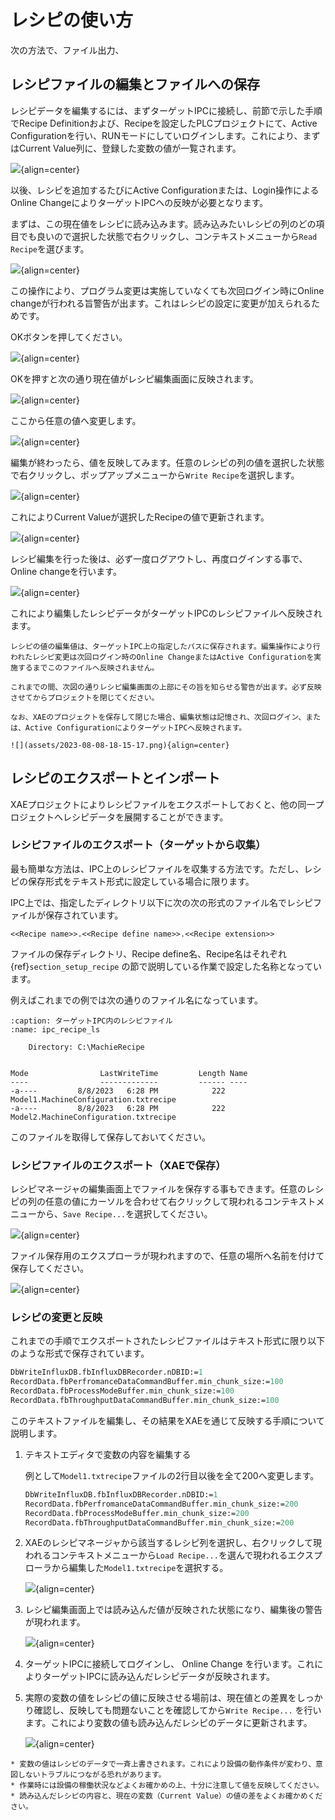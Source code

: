 # レシピの使い方

次の方法で、ファイル出力、

## レシピファイルの編集とファイルへの保存

レシピデータを編集するには、まずターゲットIPCに接続し、前節で示した手順でRecipe Definitionおよび、Recipeを設定したPLCプロジェクトにて、Active Configurationを行い、RUNモードにしていログインします。これにより、まずはCurrent Value列に、登録した変数の値が一覧されます。

![](assets/2023-08-08-16-23-00.png){align=center}

以後、レシピを追加するたびにActive Configurationまたは、Login操作によるOnline ChangeによりターゲットIPCへの反映が必要となります。

まずは、この現在値をレシピに読み込みます。読み込みたいレシピの列のどの項目でも良いので選択した状態で右クリックし、コンテキストメニューから`Read Recipe`を選びます。

![](assets/2023-08-08-16-25-22.png){align=center}

この操作により、プログラム変更は実施していなくても次回ログイン時にOnline changeが行われる旨警告が出ます。これはレシピの設定に変更が加えられるためです。

OKボタンを押してください。

![](assets/2023-08-08-17-01-48.png){align=center}

OKを押すと次の通り現在値がレシピ編集画面に反映されます。

![](assets/2023-08-08-17-03-20.png){align=center}

ここから任意の値へ変更します。

![](assets/2023-08-08-17-02-25.png){align=center}

編集が終わったら、値を反映してみます。任意のレシピの列の値を選択した状態で右クリックし、ポップアップメニューから`Write Recipe`を選択します。

![](assets/2023-08-08-17-06-47.png){align=center}

これによりCurrent Valueが選択したRecipeの値で更新されます。

![](assets/2023-08-08-17-09-52.png){align=center}

レシピ編集を行った後は、必ず一度ログアウトし、再度ログインする事で、Online changeを行います。

![](assets/2023-08-09-11-04-07.png){align=center}

これにより編集したレシピデータがターゲットIPCのレシピファイルへ反映されます。

```{warning}
レシピの値の編集値は、ターゲットIPC上の指定したパスに保存されます。編集操作により行われたレシピ変更は次回ログイン時のOnline ChangeまたはActive Configurationを実施するまでこのファイルへ反映されません。

これまでの間、次図の通りレシピ編集画面の上部にその旨を知らせる警告が出ます。必ず反映させてからプロジェクトを閉じてください。

なお、XAEのプロジェクトを保存して閉じた場合、編集状態は記憶され、次回ログイン、または、Active ConfigurationによりターゲットIPCへ反映されます。

![](assets/2023-08-08-18-15-17.png){align=center}
```

## レシピのエクスポートとインポート

XAEプロジェクトによりレシピファイルをエクスポートしておくと、他の同一プロジェクトへレシピデータを展開することができます。

### レシピファイルのエクスポート（ターゲットから収集）

最も簡単な方法は、IPC上のレシピファイルを収集する方法です。ただし、レシピの保存形式をテキスト形式に設定している場合に限ります。

IPC上では、指定したディレクトリ以下に次の次の形式のファイル名でレシピファイルが保存されています。

```
<<Recipe name>>.<<Recipe define name>>.<<Recipe extension>>
```

ファイルの保存ディレクトリ、Recipe define名、Recipe名はそれぞれ{ref}`section_setup_recipe` の節で説明している作業で設定した名称となっています。

例えばこれまでの例では次の通りのファイル名になっています。

```{code-block} powershell
:caption: ターゲットIPC内のレシピファイル
:name: ipc_recipe_ls

    Directory: C:\MachieRecipe


Mode                LastWriteTime         Length Name
----                -------------         ------ ----
-a----         8/8/2023   6:28 PM            222 Model1.MachineConfiguration.txtrecipe
-a----         8/8/2023   6:28 PM            222 Model2.MachineConfiguration.txtrecipe
```

このファイルを取得して保存しておいてください。

### レシピファイルのエクスポート（XAEで保存）

レシピマネージャの編集画面上でファイルを保存する事もできます。任意のレシピの列の任意の値にカーソルを合わせて右クリックして現われるコンテキストメニューから、`Save Recipe...`を選択してください。

![](assets/2023-08-08-19-10-53.png){align=center}

ファイル保存用のエクスプローラが現われますので、任意の場所へ名前を付けて保存してください。

![](assets/2023-08-08-19-13-18.png){align=center}

### レシピの変更と反映

これまでの手順でエクスポートされたレシピファイルはテキスト形式に限り以下のような形式で保存されています。

``` pascal
DbWriteInfluxDB.fbInfluxDBRecorder.nDBID:=1
RecordData.fbPerfromanceDataCommandBuffer.min_chunk_size:=100
RecordData.fbProcessModeBuffer.min_chunk_size:=100
RecordData.fbThroughputDataCommandBuffer.min_chunk_size:=100
```

このテキストファイルを編集し、その結果をXAEを通じて反映する手順について説明します。

1. テキストエディタで変数の内容を編集する

    例として`Model1.txtrecipe`ファイルの2行目以後を全て200へ変更します。
    ``` pascal
    DbWriteInfluxDB.fbInfluxDBRecorder.nDBID:=1
    RecordData.fbPerfromanceDataCommandBuffer.min_chunk_size:=200
    RecordData.fbProcessModeBuffer.min_chunk_size:=200
    RecordData.fbThroughputDataCommandBuffer.min_chunk_size:=200
    ```

2. XAEのレシピマネージャから該当するレシピ列を選択し、右クリックして現われるコンテキストメニューから`Load Recipe...`を選んで現われるエクスプローラから編集した`Model1.txtrecipe`を選択する。

    ![](assets/2023-08-08-19-50-01.png){align=center}

3. レシピ編集画面上では読み込んだ値が反映された状態になり、編集後の警告が現われます。

    ![](assets/2023-08-08-19-52-14.png){align=center}

4. ターゲットIPCに接続してログインし、 Online Change を行います。これによりターゲットIPCに読み込んだレシピデータが反映されます。

5. 実際の変数の値をレシピの値に反映させる場前は、現在値との差異をしっかり確認し、反映しても問題ないことを確認してから`Write Recipe...` を行います。これにより変数の値も読み込んだレシピのデータに更新されます。

    ![](assets/2023-08-08-20-01-03.png){align=center}

```{warning}
* 変数の値はレシピのデータで一斉上書きされます。これにより設備の動作条件が変わり、意図しないトラブルにつながる恐れがあります。
* 作業時には設備の稼働状況などよくお確かめの上、十分に注意して値を反映してください。
* 読み込んだレシピの内容と、現在の変数（Current Value）の値の差をよくお確かめください。
```

